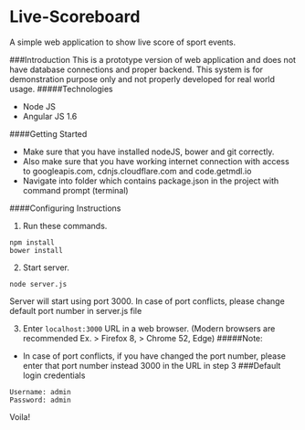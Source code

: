 # Live-Scoreboard
A simple web application to show live score of sport events.

###Introduction
This is a prototype version of web application and does not have database connections and proper backend. 
This system is for demonstration purpose only and not properly developed for real world usage.
#####Technologies
* Node JS
* Angular JS 1.6

####Getting Started
* Make sure that you have installed nodeJS, bower and git correctly.
* Also make sure that you have working internet connection with 
access to googleapis.com, cdnjs.cloudflare.com and code.getmdl.io
* Navigate into folder which contains package.json in the project with command prompt (terminal)


####Configuring Instructions
1. Run these commands.

``````
npm install
bower install
``````
2. Start server.
````
node server.js
````
Server will start using port 3000. In case of port conflicts, please change default port number in server.js file

3. Enter ``localhost:3000`` URL in a web browser. 
(Modern browsers are recommended Ex. > Firefox 8, > Chrome 52, Edge)
#####Note: 
* In case of port conflicts, if you have changed the port number, please enter that port number instead 3000 in the URL in step 3
###Default login credentials
````
Username: admin
Password: admin
````

Voila!